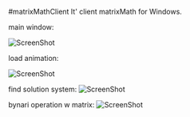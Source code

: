 #matrixMathClient
It' client matrixMath for Windows.

main window:

![ScreenShot](https://github.com/KirillGudkov/matrixMathClient/blob/master/screen.PNG)

load animation:

![ScreenShot](https://github.com/KirillGudkov/matrixMathClient/blob/master/load.PNG)

find solution system:
![ScreenShot](https://github.com/KirillGudkov/matrixMathClient/blob/master/ScreenShot.PNG)

bynari operation w matrix:
![ScreenShot](https://github.com/KirillGudkov/matrixMathClient/blob/master/ScreenShotBinary.PNG)
